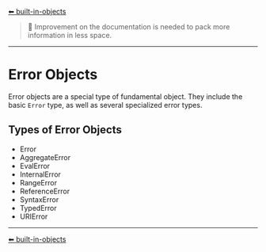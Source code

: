 [⬅ built-in-objects](https://github.com/dhunmoon/javascript-cheatsheet/blob/main/built-in-objects.md)
> 🚧 Improvement on the documentation is needed to pack more information in less space.
<hr>

# Error Objects

Error objects are a special type of fundamental object. They include the basic `Error` type, as well as several specialized error types.

## Types of Error Objects
* Error
* AggregateError
* EvalError
* InternalError
* RangeError
* ReferenceError
* SyntaxError
* TypedError
* URIError

<hr>

[⬅ built-in-objects](https://github.com/dhunmoon/javascript-cheatsheet/blob/main/built-in-objects.md)